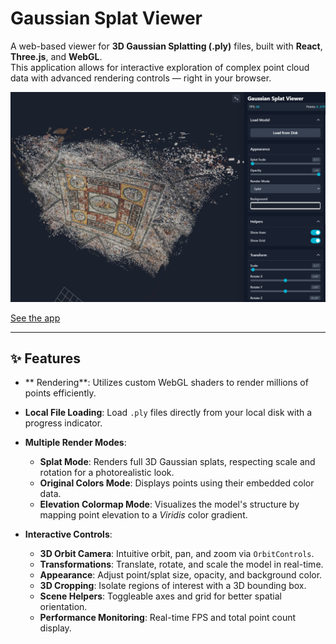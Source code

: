 # Gaussian Splat Viewer

A web-based viewer for **3D Gaussian Splatting (.ply)** files, built with **React**, **Three.js**, and **WebGL**.  
This application allows for interactive exploration of complex point cloud data with advanced rendering controls — right in your browser.

![Application Screenshot](https://github.com/cysorianoc/splat_viewer/blob/main/Capture%20d%E2%80%99%C3%A9cran%202025-08-15%20115809.png)


[See the app](https://splatviewer.netlify.app/)


---

## ✨ Features

- ** Rendering**: Utilizes custom WebGL shaders to render millions of points efficiently.  
- **Local File Loading**: Load `.ply` files directly from your local disk with a progress indicator.  
- **Multiple Render Modes**:  
  - **Splat Mode**: Renders full 3D Gaussian splats, respecting scale and rotation for a photorealistic look.  
  - **Original Colors Mode**: Displays points using their embedded color data.  
  - **Elevation Colormap Mode**: Visualizes the model's structure by mapping point elevation to a *Viridis* color gradient.  

- **Interactive Controls**:  
  - **3D Orbit Camera**: Intuitive orbit, pan, and zoom via `OrbitControls`.  
  - **Transformations**: Translate, rotate, and scale the model in real-time.  
  - **Appearance**: Adjust point/splat size, opacity, and background color.  
  - **3D Cropping**: Isolate regions of interest with a 3D bounding box.  
  - **Scene Helpers**: Toggleable axes and grid for better spatial orientation.  
  - **Performance Monitoring**: Real-time FPS and total point count display.  
